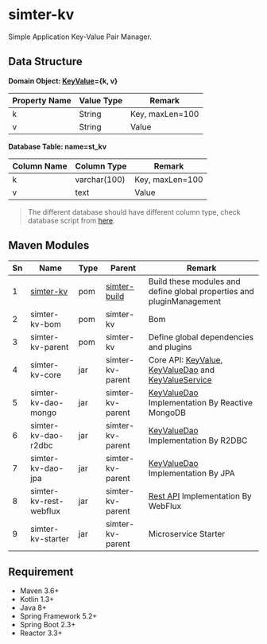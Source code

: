 # simter-kv

Simple Application Key-Value Pair Manager.

## Data Structure

**Domain Object: [KeyValue]={k, v}**

| Property Name | Value Type | Remark          |
|---------------|------------|-----------------|
| k             | String     | Key, maxLen=100 |
| v             | String     | Value           |

[KeyValue]: ./simter-kv-core/src/main/kotlin/tech/simter/kv/core/KeyValue.kt

**Database Table: name=st_kv**

| Column Name | Column Type  | Remark          |
|-------------|--------------|-----------------|
| k           | varchar(100) | Key, maxLen=100 |
| v           | text         | Value           |

> The different database should have different column type, check database script from [here](./simter-kv-core/src/main/resources/tech/simter/kv/sql).

## Maven Modules

| Sn | Name                   | Type | Parent                 | Remark
|----|------------------------|------|------------------------|--------
| 1  | [simter-kv]            | pom  | [simter-build]         | Build these modules and define global properties and pluginManagement
| 2  | simter-kv-bom          | pom  | simter-kv              | Bom
| 3  | simter-kv-parent       | pom  | simter-kv              | Define global dependencies and plugins
| 4  | simter-kv-core         | jar  | simter-kv-parent       | Core API: [KeyValue], [KeyValueDao] and [KeyValueService]
| 5  | simter-kv-dao-mongo    | jar  | simter-kv-parent       | [KeyValueDao] Implementation By Reactive MongoDB
| 6  | simter-kv-dao-r2dbc    | jar  | simter-kv-parent       | [KeyValueDao] Implementation By R2DBC
| 7  | simter-kv-dao-jpa      | jar  | simter-kv-parent       | [KeyValueDao] Implementation By JPA
| 8  | simter-kv-rest-webflux | jar  | simter-kv-parent       | [Rest API] Implementation By WebFlux
| 9  | simter-kv-starter      | jar  | simter-kv-parent       | Microservice Starter

## Requirement

- Maven 3.6+
- Kotlin 1.3+
- Java 8+
- Spring Framework 5.2+
- Spring Boot 2.3+
- Reactor 3.3+

[simter-build]: https://github.com/simter/simter-build
[simter-kv]: https://github.com/simter/simter-kv
[KeyValue]: https://github.com/simter/simter-kv/blob/master/simter-kv-core/src/main/kotlin/tech/simter/kv/core/KeyValue.kt
[KeyValueDao]: https://github.com/simter/simter-kv/blob/master/simter-kv-core/src/main/kotlin/tech/simter/kv/core/KeyValueDao.kt
[KeyValueService]: https://github.com/simter/simter-kv/blob/master/simter-kv-core/src/main/kotlin/tech/simter/kv/core/KeyValueService.kt
[Rest API]: ./docs/rest-api.md